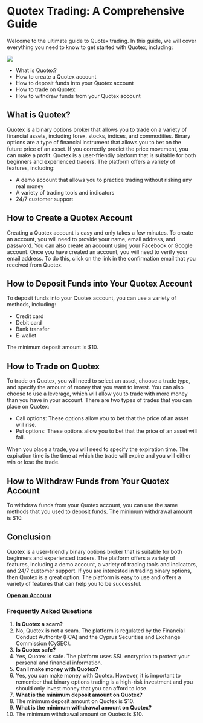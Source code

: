 # Quotex Trading: A Comprehensive Guide

Welcome to the ultimate guide to Quotex trading. In this guide, we will
cover everything you need to know to get started with Quotex, including:

[![](https://static.quotex.io/files/4_en/300_250.jpg)](https://traff.sbs/brokerqxlid)

-   What is Quotex?
-   How to create a Quotex account
-   How to deposit funds into your Quotex account
-   How to trade on Quotex
-   How to withdraw funds from your Quotex account

## What is Quotex?

Quotex is a binary options broker that allows you to trade on a variety
of financial assets, including forex, stocks, indices, and commodities.
Binary options are a type of financial instrument that allows you to bet
on the future price of an asset. If you correctly predict the price
movement, you can make a profit. Quotex is a user-friendly platform that
is suitable for both beginners and experienced traders. The platform
offers a variety of features, including:

-   A demo account that allows you to practice trading without risking
    any real money
-   A variety of trading tools and indicators
-   24/7 customer support

## How to Create a Quotex Account

Creating a Quotex account is easy and only takes a few minutes. To
create an account, you will need to provide your name, email address,
and password. You can also create an account using your Facebook or
Google account. Once you have created an account, you will need to
verify your email address. To do this, click on the link in the
confirmation email that you received from Quotex.

## How to Deposit Funds into Your Quotex Account

To deposit funds into your Quotex account, you can use a variety of
methods, including:

-   Credit card
-   Debit card
-   Bank transfer
-   E-wallet

The minimum deposit amount is \$10.

## How to Trade on Quotex

To trade on Quotex, you will need to select an asset, choose a trade
type, and specify the amount of money that you want to invest. You can
also choose to use a leverage, which will allow you to trade with more
money than you have in your account. There are two types of trades that
you can place on Quotex:

-   Call options: These options allow you to bet that the price of an
    asset will rise.
-   Put options: These options allow you to bet that the price of an
    asset will fall.

When you place a trade, you will need to specify the expiration time.
The expiration time is the time at which the trade will expire and you
will either win or lose the trade.

## How to Withdraw Funds from Your Quotex Account

To withdraw funds from your Quotex account, you can use the same methods
that you used to deposit funds. The minimum withdrawal amount is \$10.

## Conclusion

Quotex is a user-friendly binary options broker that is suitable for
both beginners and experienced traders. The platform offers a variety of
features, including a demo account, a variety of trading tools and
indicators, and 24/7 customer support. If you are interested in trading
binary options, then Quotex is a great option. The platform is easy to
use and offers a variety of features that can help you to be successful.

**[Open an Account](\%22https://traff.sbs/brokerqxsignup\%22)**

### Frequently Asked Questions

1.  **Is Quotex a scam?**
2.  No, Quotex is not a scam. The platform is regulated by the Financial
    Conduct Authority (FCA) and the Cyprus Securities and Exchange
    Commission (CySEC).
3.  **Is Quotex safe?**
4.  Yes, Quotex is safe. The platform uses SSL encryption to protect
    your personal and financial information.
5.  **Can I make money with Quotex?**
6.  Yes, you can make money with Quotex. However, it is important to
    remember that binary options trading is a high-risk investment and
    you should only invest money that you can afford to lose.
7.  **What is the minimum deposit amount on Quotex?**
8.  The minimum deposit amount on Quotex is \$10.
9.  **What is the minimum withdrawal amount on Quotex?**
10. The minimum withdrawal amount on Quotex is \$10.

